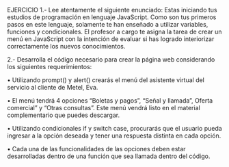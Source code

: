 EJERCICIO
1.- Lee atentamente el siguiente enunciado:
Estas iniciando tus estudios de programación en lenguaje JavaScript. 
Como son tus primeros pasos
en este lenguaje, solamente te han enseñado a utilizar variables, funciones y condicionales.
El profesor a cargo te asigna la tarea de crear un menú en JavaScript con la intención de evaluar si
has logrado interiorizar correctamente los nuevos conocimientos.

2.- Desarrolla el código necesario para crear la página web considerando los siguientes
requerimientos:

• Utilizando prompt() y alert() crearás el menú del asistente virtual del servicio al cliente de
Metel, Eva.

• El menú tendrá 4 opciones “Boletas y pagos”, “Señal y llamada”, Oferta comercial” y “Otras
consultas”. Este menú vendrá listo en el material complementario que puedes descargar.

• Utilizando condicionales if y switch case, procurarás que el usuario pueda ingresar a la
opción deseada y tener una respuesta distinta en cada opción.

• Cada una de las funcionalidades de las opciones deben estar desarrolladas dentro de una
función que sea llamada dentro del código.
